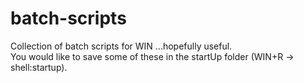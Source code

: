 # batch-scripts
Collection of batch scripts for WIN ...hopefully useful.<br />
You would like to save some of these in the startUp folder (WIN+R -> shell:startup).


